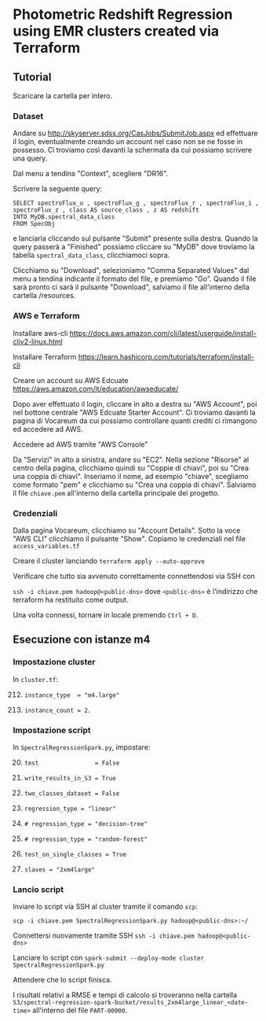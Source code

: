 # Photometric Redshift Regression using EMR clusters created via Terraform

## Tutorial

Scaricare la cartella per intero.

### Dataset
Andare su http://skyserver.sdss.org/CasJobs/SubmitJob.aspx ed effettuare il login, eventualmente creando un account nel caso non se ne fosse
in possesso. Ci troviamo così davanti la schermata da cui possiamo scrivere una query.

Dal menu a tendina "Context", scegliere "DR16".

Scrivere la seguente query:
```
SELECT spectroFlux_u , spectroFlux_g , spectroFlux_r , spectroFlux_i ,
spectroFlux_z , class AS source_class , z AS redshift
INTO MyDB.spectral_data_class
FROM SpecObj
```

e lanciarla cliccando sul pulsante "Submit" presente sulla destra.
Quando la query passerà a "Finished" possiamo cliccare su "MyDB" dove troviamo la tabella `spectral_data_class`, clicchiamoci sopra.

Clicchiamo su "Download", selezioniamo "Comma Separated Values" dal menu a tendina indicante il formato del file, e premiamo "Go". Quando il file sarà pronto ci sarà il pulsante "Download", salviamo il file all'interno della cartella /resources.

### AWS e Terraform
Installare aws-cli https://docs.aws.amazon.com/cli/latest/userguide/install-cliv2-linux.html

Installare Terraform https://learn.hashicorp.com/tutorials/terraform/install-cli

Creare un account su AWS Edcuate https://aws.amazon.com/it/education/awseducate/

Dopo  aver effettuato il login, cliccare in alto a destra su "AWS Account", poi nel bottone centrale "AWS Edcuate Starter Account". Ci troviamo davanti la pagina di Vocareum da cui possiamo controllare quanti crediti ci rimangono ed accedere ad AWS.

Accedere ad AWS tramite "AWS Console"

Da "Servizi" in alto a sinistra, andare su "EC2". Nella sezione "Risorse" al centro della pagina, clicchiamo quindi su "Coppie di chiavi", poi su "Crea una coppia di chiavi". Inseriamo il nome, ad esempio "chiave", scegliamo come formato "pem" e clicchiamo su "Crea una coppia di chiavi". Salviamo il file `chiave.pem` all'interno della cartella principale del progetto.

### Credenziali
Dalla pagina Vocareum, clicchiamo su "Account Details". Sotto la voce "AWS CLI" clicchiamo il pulsante "Show". Copiamo le credenziali nel file `access_variables.tf`

Creare il cluster lanciando `terraform apply --auto-approve`

Verificare che tutto sia avvenuto correttamente connettendosi via SSH con

`ssh -i chiave.pem hadoop@<public-dns>` dove `<public-dns>` è l'indirizzo che terraform ha restituito come output.

Una volta connessi, tornare in locale premendo `Ctrl + D`.

## Esecuzione con istanze m4

### Impostazione cluster
In `cluster.tf`:  

212. `instance_type  = "m4.large"`

213. `instance_count = 2`.

### Impostazione script
In `SpectralRegressionSpark.py`, impostare:

20. `test                = False`  
21. `write_results_in_S3 = True`

24. `two_classes_dataset = False`

31. `regression_type = "linear"`
32. `# regression_type = "decision-tree"`
33. `# regression_type = "random-forest"` 

36. `test_on_single_classes = True`

40. `slaves = "2xm4large"`

### Lancio script

Inviare lo script via SSH al cluster tramite il comando `scp`:

`scp -i chiave.pem SpectralRegressionSpark.py hadoop@<public-dns>:∼/`

Connettersi nuovamente tramite SSH
`ssh -i chiave.pem hadoop@<public-dns>`

Lanciare lo script con
`spark-submit --deploy-mode cluster SpectralRegressionSpark.py`

Attendere che lo script finisca.

I risultati relativi a RMSE e tempi di calcolo si troveranno nella cartella `S3/spectral-regression-spark-bucket/results_2xm4large_linear_<date-time>` all'interno del file `PART-00000`.